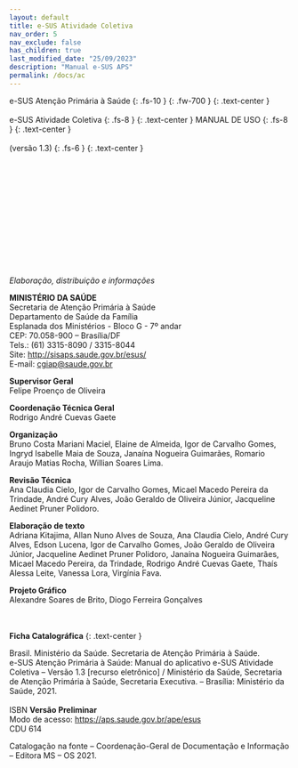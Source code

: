 ```yaml
---
layout: default
title: e-SUS Atividade Coletiva
nav_order: 5
nav_exclude: false
has_children: true
last_modified_date: "25/09/2023"
description: "Manual e-SUS APS"
permalink: /docs/ac
---
```


e-SUS Atenção Primária à Saúde
{: .fs-10 }
{: .fw-700 }
{: .text-center }
<br>
<br>
e-SUS Atividade Coletiva
{: .fs-8 }
{: .text-center }
MANUAL DE USO
{: .fs-8 }
{: .text-center }
<br>
<br>
(versão 1.3)
{: .fs-6 }
{: .text-center }
<br>
<br>
<br>
<br>
<br>
<br>
<br>
<br>
<br>
<br>
<br>
<br>
<br>
<br>
*Elaboração, distribuição e informações*<br>

**MINISTÉRIO DA SAÚDE**<br>
Secretaria de Atenção Primária à Saúde<br>
Departamento de Saúde da Família<br>
Esplanada dos Ministérios - Bloco G - 7º andar<br>
CEP: 70.058-900 – Brasília/DF<br>
Tels.: (61) 3315-8090 / 3315-8044<br>
Site: <http://sisaps.saude.gov.br/esus/><br>
E-mail: <cgiap@saude.gov.br>

**Supervisor Geral**<br>
Felipe Proenço de Oliveira

**Coordenação Técnica Geral**<br>
Rodrigo André Cuevas Gaete

**Organização**<br>
Bruno Costa Mariani Maciel, Elaine de Almeida, Igor de Carvalho Gomes, Ingryd Isabelle Maia de Souza, Janaína Nogueira Guimarães, Romario Araujo Matias Rocha, Willian Soares Lima.

**Revisão Técnica**<br>
Ana Claudia Cielo, Igor de Carvalho Gomes, Micael Macedo Pereira da Trindade, André Cury Alves, João Geraldo de Oliveira Júnior, Jacqueline Aedinet Pruner Polidoro.

**Elaboração de texto**<br>
Adriana Kitajima, Allan Nuno Alves de Souza, Ana Claudia Cielo, André Cury Alves, Edson Lucena, Igor de Carvalho Gomes, João Geraldo de Oliveira Júnior, Jacqueline Aedinet Pruner Polidoro, Janaína Nogueira Guimarães, Micael Macedo Pereira, da Trindade, Rodrigo André Cuevas Gaete, Thaís Alessa Leite, Vanessa Lora, Virgínia Fava.

**Projeto Gráfico**<br>
Alexandre Soares de Brito, Diogo Ferreira Gonçalves
<br>
<br>
<br>

**Ficha Catalográfica**
{: .text-center }

Brasil. Ministério da Saúde. Secretaria de Atenção Primária à Saúde.<br>
e-SUS Atenção Primária à Saúde: Manual do aplicativo e-SUS Atividade Coletiva – Versão 1.3 [recurso eletrônico] / Ministério da Saúde, Secretaria de Atenção Primária à Saúde, Secretaria Executiva. – Brasília: Ministério da Saúde, 2021.<br>
<br>
ISBN **Versão Preliminar**<br>
Modo de acesso: <https://aps.saude.gov.br/ape/esus><br>
CDU 614<br>

Catalogação na fonte – Coordenação-Geral de Documentação e Informação – Editora MS – OS 2021.
